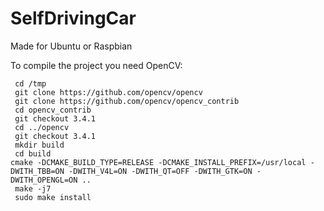 # SelfDrivingCar

Made for Ubuntu or Raspbian

To compile the project you need OpenCV:
```
 cd /tmp
 git clone https://github.com/opencv/opencv
 git clone https://github.com/opencv/opencv_contrib
 cd opencv_contrib
 git checkout 3.4.1
 cd ../opencv
 git checkout 3.4.1
 mkdir build
 cd build
cmake -DCMAKE_BUILD_TYPE=RELEASE -DCMAKE_INSTALL_PREFIX=/usr/local -DWITH_TBB=ON -DWITH_V4L=ON -DWITH_QT=OFF -DWITH_GTK=ON -DWITH_OPENGL=ON ..
 make -j7
 sudo make install
 ```
